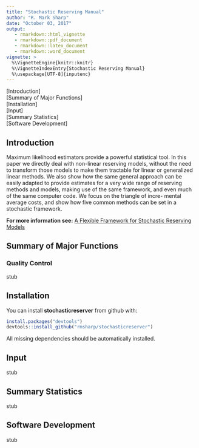 ```yaml
---
title: "Stochastic Reserving Manual"
author: "R. Mark Sharp"
date: "October 03, 2017"
output: 
   - rmarkdown::html_vignette
   - rmarkdown::pdf_document
   - rmarkdown::latex_document
   - rmarkdown::word_document
vignette: >
  %\VignetteEngine{knitr::knitr}
  %\VignetteIndexEntry{Stochastic Reserving Manual}
  %\usepackage[UTF-8]{inputenc}
---
```



[Introduction]  
[Summary of Major Functions]   
[Installation]  
[Input]    
[Summary Statistics]    
[Software Development]    


## Introduction  
Maximum likelihood estimators provide a powerful statistical tool. In this paper we directly deal with non-linear reserving models, without the need to transform those models to make them tractable for linear or generalized linear methods. We also show how the same general approach can be easily adapted to provide estimates for a very wide range of reserving methods and models, making use of the same framework, and even much of the same computer code. We focus on the triangle of incre- mental average costs, and show how five common methods can be set in a stochastic framework.

**For more information see:**
    [A Flexible Framework for Stochastic Reserving Models
    ](http://www.variancejournal.org/issues/07-02/123.pdf "Original Paper")

## Summary of Major Functions  

### Quality Control
stub

## Installation

You can install **stochasticreserver** from github with:


```r
install.packages("devtools")
devtools::install_github("rmsharp/stochasticreserver")
```

All missing dependencies should be automatically installed.



## Input  
stub


## Summary Statistics  
stub


## Software Development

stub

